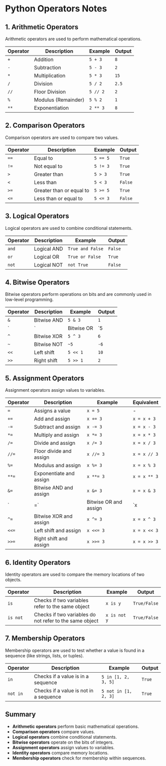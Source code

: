 # Python Operators Notes

## 1. Arithmetic Operators

Arithmetic operators are used to perform mathematical operations.

| Operator | Description                        | Example          | Output  |
|----------|------------------------------------|------------------|---------|
| `+`      | Addition                           | `5 + 3`          | `8`     |
| `-`      | Subtraction                        | `5 - 3`          | `2`     |
| `*`      | Multiplication                     | `5 * 3`          | `15`    |
| `/`      | Division                           | `5 / 2`          | `2.5`   |
| `//`     | Floor Division                     | `5 // 2`         | `2`     |
| `%`      | Modulus (Remainder)               | `5 % 2`          | `1`     |
| `**`     | Exponentiation                     | `2 ** 3`         | `8`     |

## 2. Comparison Operators

Comparison operators are used to compare two values.

| Operator | Description                        | Example          | Output   |
|----------|------------------------------------|------------------|----------|
| `==`     | Equal to                           | `5 == 5`         | `True`   |
| `!=`     | Not equal to                       | `5 != 3`         | `True`   |
| `>`      | Greater than                       | `5 > 3`          | `True`   |
| `<`      | Less than                          | `5 < 3`          | `False`  |
| `>=`     | Greater than or equal to          | `5 >= 5`         | `True`   |
| `<=`     | Less than or equal to             | `5 <= 3`         | `False`  |

## 3. Logical Operators

Logical operators are used to combine conditional statements.

| Operator | Description                        | Example                | Output   |
|----------|------------------------------------|------------------------|----------|
| `and`    | Logical AND                       | `True and False`       | `False`  |
| `or`     | Logical OR                        | `True or False`        | `True`   |
| `not`    | Logical NOT                       | `not True`             | `False`  |

## 4. Bitwise Operators

Bitwise operators perform operations on bits and are commonly used in low-level programming.

| Operator | Description                        | Example          | Output    |
|----------|------------------------------------|------------------|-----------|
| `&`      | Bitwise AND                       | `5 & 3`          | `1`       |
| `|`      | Bitwise OR                        | `5 | 3`          | `7`       |
| `^`      | Bitwise XOR                       | `5 ^ 3`          | `6`       |
| `~`      | Bitwise NOT                      | `~5`             | `-6`      |
| `<<`     | Left shift                        | `5 << 1`         | `10`      |
| `>>`     | Right shift                       | `5 >> 1`         | `2`       |

## 5. Assignment Operators

Assignment operators assign values to variables.

| Operator | Description                        | Example          | Equivalent  |
|----------|------------------------------------|------------------|-------------|
| `=`      | Assigns a value                   | `x = 5`          | -           |
| `+=`     | Add and assign                    | `x += 3`         | `x = x + 3` |
| `-=`     | Subtract and assign               | `x -= 3`         | `x = x - 3` |
| `*=`     | Multiply and assign               | `x *= 3`         | `x = x * 3` |
| `/=`     | Divide and assign                 | `x /= 3`         | `x = x / 3` |
| `//=`    | Floor divide and assign           | `x //= 3`        | `x = x // 3`|
| `%=`     | Modulus and assign                | `x %= 3`         | `x = x % 3` |
| `**=`    | Exponentiate and assign           | `x **= 3`        | `x = x ** 3`|
| `&=`     | Bitwise AND and assign            | `x &= 3`         | `x = x & 3` |
| `| =`     | Bitwise OR and assign             | `x | = 3`         | `x = x | 3` |
| `^=`     | Bitwise XOR and assign            | `x ^= 3`         | `x = x ^ 3` |
| `<<=`    | Left shift and assign             | `x <<= 3`        | `x = x << 3`|
| `>>=`    | Right shift and assign            | `x >>= 3`        | `x = x >> 3`|

## 6. Identity Operators

Identity operators are used to compare the memory locations of two objects.

| Operator | Description                        | Example             | Output  |
|----------|------------------------------------|---------------------|---------|
| `is`     | Checks if two variables refer to the same object | `x is y`       | `True/False` |
| `is not` | Checks if two variables do not refer to the same object | `x is not y` | `True/False` |

## 7. Membership Operators

Membership operators are used to test whether a value is found in a sequence (like strings, lists, or tuples).

| Operator | Description                        | Example             | Output  |
|----------|------------------------------------|---------------------|---------|
| `in`     | Checks if a value is in a sequence | `5 in [1, 2, 3, 5]` | `True`  |
| `not in` | Checks if a value is not in a sequence | `5 not in [1, 2, 3]` | `True` |

## Summary

- **Arithmetic operators** perform basic mathematical operations.
- **Comparison operators** compare values.
- **Logical operators** combine conditional statements.
- **Bitwise operators** operate on the bits of integers.
- **Assignment operators** assign values to variables.
- **Identity operators** compare memory locations.
- **Membership operators** check for membership within sequences.


